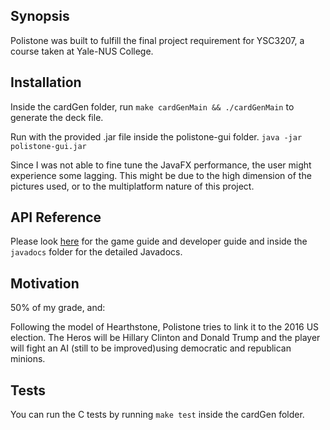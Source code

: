 ## Synopsis
Polistone was built to fulfill the final project requirement for YSC3207, a course taken at Yale-NUS College.

## Installation
Inside the cardGen folder, run `make cardGenMain && ./cardGenMain` to generate the deck file.

Run with the provided .jar file inside the polistone-gui folder. 
`java -jar polistone-gui.jar` 

Since I was not able to fine tune the JavaFX performance, the user might experience some lagging. This might be due to the high dimension of the pictures used, 
or to the multiplatform nature of this project.

## API Reference

Please look [here](https://silvia-lara.github.io/Polistone) for the game guide and developer guide and inside the `javadocs` folder for the detailed Javadocs.

## Motivation

50% of my grade, and:

Following the model of Hearthstone, Polistone tries to link it to the 2016 US election. The Heros will be Hillary Clinton and Donald Trump and the player will fight an AI (still to be improved)using democratic and republican minions.

## Tests

You can run the C tests by running `make test` inside the cardGen folder.
